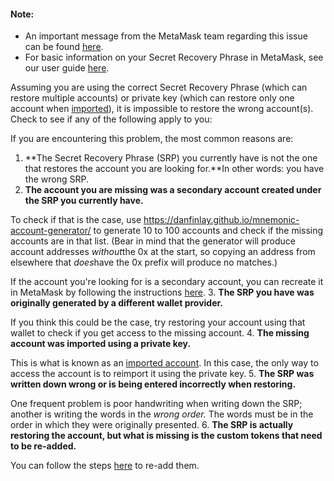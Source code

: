 
#### Note:


* An important message from the MetaMask team regarding this issue can be found [here](https://community.metamask.io/t/restored-metamask-no-coins-are-showing/878/107?u=jacob.cantele).
* For basic information on your Secret Recovery Phrase in MetaMask, see our user guide [here](https://support.metamask.io/hc/en-us/articles/4404722782107).



Assuming you are using the correct Secret Recovery Phrase (which can restore multiple accounts) or private key (which can restore only one account when [imported](https://support.metamask.io/hc/en-us/articles/360015489331)), it is impossible to restore the wrong account(s). Check to see if any of the following apply to you:


If you are encountering this problem, the most common reasons are: 


1. **The Secret Recovery Phrase (SRP) you currently have is not the one that restores the account you are looking for.**In other words: you have the wrong SRP.
2. **The account you are missing was a secondary account created under the SRP you currently have.**


To check if that is the case, use <https://danfinlay.github.io/mnemonic-account-generator/> to generate 10 to 100 accounts and check if the missing accounts are in that list. (Bear in mind that the generator will produce account addresses *without*the 0x at the start, so copying an address from elsewhere that *does*have the 0x prefix will produce no matches.)


If the account you're looking for is a secondary account, you can recreate it in MetaMask by following the instructions [here](https://support.metamask.io/hc/en-us/articles/360015489271).
3. **The SRP you have was originally generated by a different wallet provider.**


If you think this could be the case, try restoring your account using that wallet to check if you get access to the missing account.
4. **The missing account was imported using a private key.** 


This is what is known as an [imported account](https://support.metamask.io/hc/en-us/articles/360015289932-What-are-imported-accounts-). In this case, the only way to access the account is to reimport it using the private key.
5. **The SRP was written down wrong or is being entered incorrectly when restoring.**


One frequent problem is poor handwriting when writing down the SRP; another is writing the words in the *wrong order.* The words must be in the order in which they were originally presented.
6. **The SRP is actually restoring the account, but what is missing is the custom tokens that need to be re-added.** 


You can follow the steps [here](https://support.metamask.io/hc/en-us/articles/360015489031-How-to-View-See-Your-Tokens-and-Custom-Tokens-in-Metamask) to re-add them.
